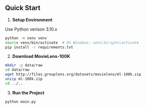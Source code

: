 ## Quick Start

1. **Setup Environment**

Use Python verison 3.10.x

```bash
python -m venv venv
source venv/bin/activate  # On Windows: venv\Scripts\activate
pip install -r requirements.txt
```

2. **Download MovieLens-100K**
```bash
mkdir -p data/raw
cd data/raw
wget http://files.grouplens.org/datasets/movielens/ml-100k.zip
unzip ml-100k.zip
cd ../..
```

3. **Run the Project**
```bash
python main.py
```
